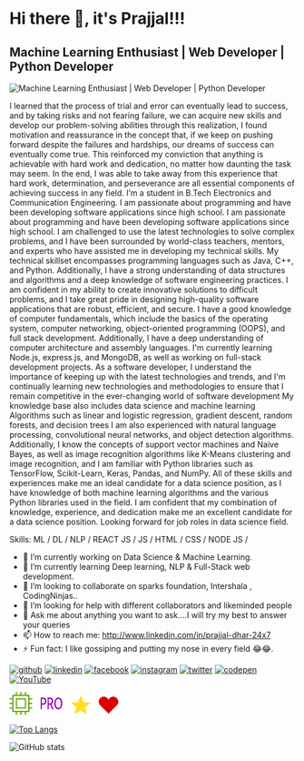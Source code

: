 # Hi there 👋, it's Prajjal!!!
## Machine Learning Enthusiast | Web Developer | Python Developer
![Machine Learning Enthusiast | Web Developer | Python Developer](https://media.licdn.com/dms/image/D4E16AQFoH8wBZmMIOA/profile-displaybackgroundimage-shrink_350_1400/0/1671638778314?e=1682553600&v=beta&t=vYS_u-wYAWClASmWdDmMpXqJ3KIjtKi6uiGMaDHKL7E)

I learned that the process of trial and error can eventually lead to success, and by taking risks and not fearing failure, we can acquire new skills and develop our problem-solving abilities through this realization, I found motivation and reassurance in the concept that, if we keep on pushing forward despite the failures and hardships, our dreams of success can eventually come true. This reinforced my conviction that anything is achievable with hard work and dedication, no matter how daunting the task may seem. In the end, I was able to take away from this experience that hard work, determination, and perseverance are all essential components of achieving success in any field.
I’m a student in B.Tech Electronics and Communication Engineering. I am passionate about programming and have been developing software applications since high school. I am passionate about programming and have been developing software applications since high school. I am challenged to use the latest technologies to solve complex problems, and I have been surrounded by world-class teachers, mentors, and experts who have assisted me in developing my technical skills. My technical skillset encompasses programming languages such as Java, C++, and Python. Additionally, I have a strong understanding of data structures and algorithms and a deep knowledge of software engineering practices. I am confident in my ability to create innovative solutions to difficult problems, and I take great pride in designing high-quality software applications that are robust, efficient, and secure. I have a good knowledge of computer fundamentals, which include the basics of the operating system, computer networking, object-oriented programming (OOPS), and full stack development. Additionally, I have a deep understanding of computer architecture and assembly languages. I'm currently learning Node.js, express.js, and MongoDB, as well as working on full-stack development projects. As a software developer, I understand the importance of keeping up with the latest technologies and trends, and I'm continually learning new technologies and methodologies to ensure that I remain competitive in the ever-changing world of software development My knowledge base also includes data science and machine learning Algorithms such as linear and logistic regression, gradient descent, random forests, and decision trees I am also experienced with natural language processing, convolutional neural networks, and object detection algorithms. Additionally, I know the concepts of support vector machines and Naive Bayes, as well as image recognition algorithms like K-Means clustering and image recognition, and I am familiar with Python libraries such as TensorFlow, Scikit-Learn, Keras, Pandas, and NumPy. All of these skills and experiences make me an ideal candidate for a data science position, as I have knowledge of both machine learning algorithms and the various Python libraries used in the field. I am confident that my combination of knowledge, experience, and dedication make me an excellent candidate for a data science position. Looking forward for job roles in data science field.

Skills: ML / DL / NLP / REACT JS / JS / HTML / CSS / NODE JS / 

- 🔭 I’m currently working on Data Science & Machine Learning. 
- 🌱 I’m currently learning Deep learning, NLP & Full-Stack web development. 
- 👯 I’m looking to collaborate on sparks foundation, Intershala , CodingNinjas.. 
- 🤔 I’m looking for help with different collaborators and likeminded people 
- 💬 Ask me about anything you want to ask....I will try my best to answer your queries 
- 📫 How to reach me: http://www.linkedin.com/in/prajjal-dhar-24x7 
- ⚡ Fun fact: I like gossiping and putting my nose in every field 😂😂. 


[<img src='https://cdn.jsdelivr.net/npm/simple-icons@3.0.1/icons/github.svg' alt='github' height='40'>](https://github.com/https://github.com/prajjaldhar)  [<img src='https://cdn.jsdelivr.net/npm/simple-icons@3.0.1/icons/linkedin.svg' alt='linkedin' height='40'>](https://www.linkedin.com/in/https://www.linkedin.com/in/prajjal-dhar-24x7//)  [<img src='https://cdn.jsdelivr.net/npm/simple-icons@3.0.1/icons/facebook.svg' alt='facebook' height='40'>](https://www.facebook.com/https://www.facebook.com/prajjal.dhar.7)  [<img src='https://cdn.jsdelivr.net/npm/simple-icons@3.0.1/icons/instagram.svg' alt='instagram' height='40'>](https://www.instagram.com/https://www.instagram.com/prjrocks//)  [<img src='https://cdn.jsdelivr.net/npm/simple-icons@3.0.1/icons/twitter.svg' alt='twitter' height='40'>](https://twitter.com/https://twitter.com/PrajjalDhar)  [<img src='https://cdn.jsdelivr.net/npm/simple-icons@3.0.1/icons/codepen.svg' alt='codepen' height='40'>](https://codepen.io/https://codepen.io/Prjrocks)  [<img src='https://cdn.jsdelivr.net/npm/simple-icons@3.0.1/icons/youtube.svg' alt='YouTube' height='40'>](https://www.youtube.com/channel/https://www.youtube.com/channel/UCHIlcUtv0qtENLSFV6DNzAQ)  

<a href='https://docs.github.com/en/developers'><img src='https://raw.githubusercontent.com/acervenky/animated-github-badges/master/assets/devbadge.gif' width='40' height='40'></a> <a href='https://github.com/pricing'><img src='https://raw.githubusercontent.com/acervenky/animated-github-badges/master/assets/pro.gif' width='40' height='40'></a> <a href='https://stars.github.com/'><img src='https://raw.githubusercontent.com/acervenky/animated-github-badges/master/assets/starbadge.gif' width='35' height='35'></a> <a href='https://docs.github.com/en/github/supporting-the-open-source-community-with-github-sponsors'><img src='https://raw.githubusercontent.com/acervenky/animated-github-badges/master/assets/sponsorbadge.gif' width='35' height='35'></a> 


[![Top Langs](https://github-readme-stats.vercel.app/api/top-langs/?username=prajjaldhar&theme=radical)](https://github.com/prajjaldhar/github-readme-stats)

![GitHub stats](https://github-readme-stats.vercel.app/api?username=prajjaldhar&show_icons=true&theme=radical)  

